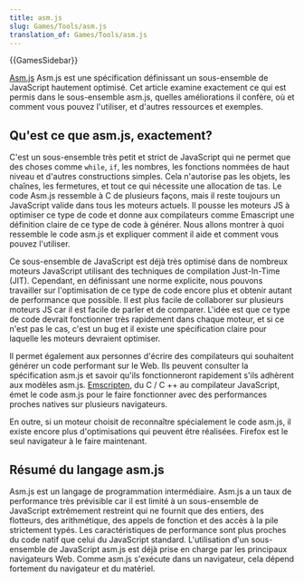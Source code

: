 ```yaml
---
title: asm.js
slug: Games/Tools/asm.js
translation_of: Games/Tools/asm.js
---
```


{{GamesSidebar}}

[Asm.js](http://asmjs.org/) Asm.js est une spécification définissant un sous-ensemble de JavaScript hautement optimisé. Cet article examine exactement ce qui est permis dans le sous-ensemble asm.js, quelles améliorations il confère, où et comment vous pouvez l'utiliser, et d'autres ressources et exemples.

## Qu'est ce que asm.js, exactement?

C'est un sous-ensemble très petit et strict de JavaScript qui ne permet que des choses comme `while`, `if`, les nombres, les fonctions nommées de haut niveau et d'autres constructions simples. Cela n'autorise pas les objets, les chaînes, les fermetures, et tout ce qui nécessite une allocation de tas. Le code Asm.js ressemble à C de plusieurs façons, mais il reste toujours un JavaScript valide dans tous les moteurs actuels. Il pousse les moteurs JS à optimiser ce type de code et donne aux compilateurs comme Emascript une définition claire de ce type de code à générer. Nous allons montrer à quoi ressemble le code asm.js et expliquer comment il aide et comment vous pouvez l'utiliser.

Ce sous-ensemble de JavaScript est déjà très optimisé dans de nombreux moteurs JavaScript utilisant des techniques de compilation Just-In-Time (JIT). Cependant, en définissant une norme explicite, nous pouvons travailler sur l'optimisation de ce type de code encore plus et obtenir autant de performance que possible. Il est plus facile de collaborer sur plusieurs moteurs JS car il est facile de parler et de comparer. L'idée est que ce type de code devrait fonctionner très rapidement dans chaque moteur, et si ce n'est pas le cas, c'est un bug et il existe une spécification claire pour laquelle les moteurs devraient optimiser.

Il permet également aux personnes d'écrire des compilateurs qui souhaitent générer un code performant sur le Web. Ils peuvent consulter la spécification asm.js et savoir qu'ils fonctionneront rapidement s'ils adhèrent aux modèles asm.js. [Emscripten](https://github.com/kripken/emscripten), du C / C ++ au compilateur JavaScript, émet le code asm.js pour le faire fonctionner avec des performances proches natives sur plusieurs navigateurs.

En outre, si un moteur choisit de reconnaître spécialement le code asm.js, il existe encore plus d'optimisations qui peuvent être réalisées. Firefox est le seul navigateur à le faire maintenant.

## Résumé du langage asm.js

Asm.js est un langage de programmation intermédiaire. Asm.js a un taux de performance très prévisible car il est limité à un sous-ensemble de JavaScript extrêmement restreint qui ne fournit que des entiers, des flotteurs, des arithmétique, des appels de fonction et des accès à la pile strictement typés. Les caractéristiques de performance sont plus proches du code natif que celui du JavaScript standard. L'utilisation d'un sous-ensemble de JavaScript asm.js est déjà prise en charge par les principaux navigateurs Web. Comme asm.js s'exécute dans un navigateur, cela dépend fortement du navigateur et du matériel.
